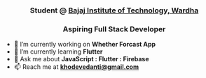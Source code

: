 <h3 align="center">Student @ <a href="https://bitwardha.ac.in/"> Bajaj Institute of Technology, Wardha</a> </h3>
  <h3 align="center">Aspiring Full Stack Developer</h3>

  - 🔭 I’m currently working on **Whether Forcast App**
  - 🌱 I’m currently learning **Flutter**
  - 💬 Ask me about **JavaScript : Flutter : Firebase** 
  - 📫 Reach me at **khodevedanti@gmail.com**

  <p align="left"> <img
